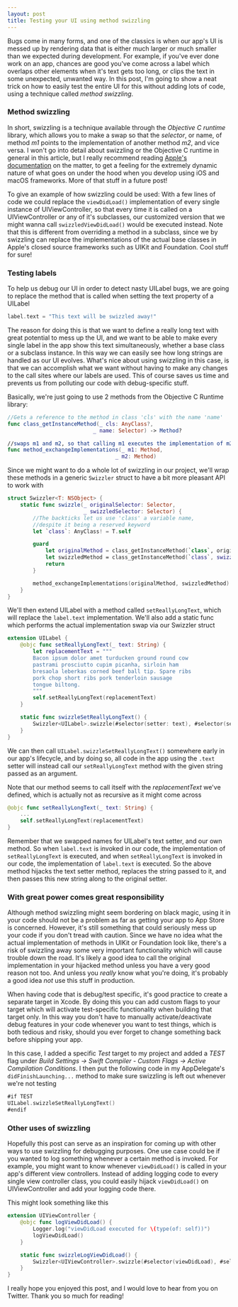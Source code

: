 ```yaml
---
layout: post
title: Testing your UI using method swizzling
---
```


Bugs come in many forms, and one of the classics is when our app's UI is messed up by rendering data that is
either much larger or much smaller than we expected during development. For example, if you've ever done work on an app, chances are good you've come across a label which overlaps other elements when it's text gets too long, or clips the text in some unexpected, unwanted way. In this post, I'm going to show a neat trick on how to easily test the entire UI for this without adding lots of code, using a technique called *method swizzling*.

### Method swizzling

In short, swizzling is a technique available through the *Objective C runtime* library, which allows you to make a swap so that the *selector*, or name, of method *m1* points to the implementation of another method *m2*, and vice versa. I won't go into detail about swizzling or the Objective C runtime in general in this article, but I really recommend reading [Apple's documentation](https://developer.apple.com/library/archive/documentation/Cocoa/Conceptual/ObjCRuntimeGuide/Introduction/Introduction.html#//apple_ref/doc/uid/TP40008048) on the matter, to get a feeling for the extremely dynamic nature of what goes on under the hood when you develop using iOS and macOS frameworks. More of that stuff in a future post!

To give an example of how swizzling could be used: With a few lines of code we could replace the ```viewDidLoad()``` implementation of every single instance of UIViewController, so that every time it is called on a UIViewController or any of it's subclasses, our customized version that we might wanna call ```swizzledViewDidLoad()``` would be executed instead. Note that this is different from overriding a method in a subclass, since we by swizzling can replace the implementations of the actual base classes in Apple's closed source frameworks such as UIKit and Foundation. Cool stuff for sure!

### Testing labels

To help us debug our UI in order to detect nasty UILabel bugs, we are going to replace the method that is called when setting the text property of a UILabel

```swift
label.text = "This text will be swizzled away!"
```

The reason for doing this is that we want to define a really long text with great potential to mess up the UI, and we want to be able to make every single label in the app show this text simultaneously, whether a base class or a subclass instance. In this way we can easily see how long strings are handled as our UI evolves. What's nice about using swizzling in this case, is that we can accomplish what we want without having to make any changes to the call sites where our labels are used. This of course saves us time and prevents us from polluting our code with debug-specific stuff.

Basically, we're just going to use 2 methods from the Objective C Runtime library:

```swift
//Gets a reference to the method in class 'cls' with the name 'name'
func class_getInstanceMethod(_ cls: AnyClass?,
                           _ name: Selector) -> Method?

//swaps m1 and m2, so that calling m1 executes the implementation of m2, and vice versa
func method_exchangeImplementations(_ m1: Method,
                                  _ m2: Method)                        
```

Since we might want to do a whole lot of swizzling in our project, we'll wrap these methods in a generic ```Swizzler``` struct to have a bit more pleasant API to work with

```swift
struct Swizzler<T: NSObject> {
    static func swizzle(_ originalSelector: Selector,
                        _ swizzledSelector: Selector) {
        //The backticks let us use 'class' a variable name,
        //despite it being a reserved keyword
        let `class`: AnyClass! = T.self

        guard
            let originalMethod = class_getInstanceMethod(`class`, originalSelector),
            let swizzledMethod = class_getInstanceMethod(`class`, swizzledSelector) else {
            return
        }

        method_exchangeImplementations(originalMethod, swizzledMethod)
    }
}
```

We'll then extend UILabel with a method called ```setReallyLongText```, which will replace the ```label.text``` implementation. We'll also add a static func which performs the actual implementation swap via our Swizzler struct  

```swift
extension UILabel {
    @objc func setReallyLongText(_ text: String) {
        let replacementText = """
        Bacon ipsum dolor amet turducken ground round cow
        pastrami prosciutto cupim picanha, sirloin ham
        bresaola leberkas corned beef ball tip. Spare ribs
        pork chop short ribs pork tenderloin sausage
        tongue biltong.
        """
        self.setReallyLongText(replacementText)
    }

    static func swizzleSetReallyLongText() {
        Swizzler<UILabel>.swizzle(#selector(setter: text), #selector(setReallyLongText(_:)))
    }
}
```

We can then call ```UILabel.swizzleSetReallyLongText()``` somewhere early in our app's lifecycle, and by doing so, all code in the app using the ```.text``` setter will instead call our ```setReallyLongText``` method with the given string passed as an argument.

Note that our method seems to call itself with the *replacementText* we've defined, which is actually not as recursive as it might come across
```swift
@objc func setReallyLongText(_ text: String) {
    ...
    self.setReallyLongText(replacementText)
}
```

Remember that we swapped names for UILabel's text setter, and our own method. So when ```label.text``` is invoked in our code, the implementation of ```setReallyLongText``` is executed, and when ```setReallyLongText``` is invoked in our code, the implementation of ```label.text``` is executed. So the above method hijacks the text setter method, replaces the string passed to it, and then passes this new string along to the original setter.

### With great power comes great responsibility

Although method swizzling might seem bordering on black magic, using it in your code should not be a problem as far as getting your app to App Store is concerned. However, it's still something that could seriously mess up your code if you don't tread with caution. Since we have no idea what the actual implementation of methods in UIKit or Foundation look like, there's a risk of swizzling away some very important functionality which will cause trouble down the road. It's likely a good idea to call the original implementation in your hijacked method unless you have a very good reason not too. And unless you *really* know what you're doing, it's probably a good idea *not* use this stuff in production.

 When having code that is debug/test specific, it's good practice to create a separate target in Xcode. By doing this you can add custom flags to your target which will activate test-specific functionality when building that target only. In this way you don't have to manually activate/deactivate debug features in your code whenever you want to test things, which is both tedious and risky, should you ever forget to change something back before shipping your app.

 In this case, I added a specific *Test* target to my project and added a *TEST* flag under *Build Settings -> Swift Compiler - Custom Flags -> Active Compilation Conditions*. I then put the following code in my AppDelegate's ```didFinishLaunching...``` method to make sure swizzling is left out whenever we're not testing

 ```swift
#if TEST
UILabel.swizzleSetReallyLongText()
#endif
```

### Other uses of swizzling

Hopefully this post can serve as an inspiration for coming up with other ways to use swizzling for debugging purposes. One use case could be if you wanted to log something whenever a certain method is invoked. For example, you might want to know whenever ```viewDidLoad()``` is called in your app's different view controllers. Instead of adding logging code to every single view controller class, you could easily hijack ```viewDidLoad()``` on UIViewController and add your logging code there.

This might look something like this

```swift
extension UIViewController {
    @objc func logViewDidLoad() {
        Logger.log("viewDidLoad executed for \(type(of: self))")
        logViewDidLoad()
    }

    static func swizzleLogViewDidLoad() {
        Swizzler<UIViewController>.swizzle(#selector(viewDidLoad), #selector(logViewDidLoad))
    }
}
```

I really hope you enjoyed this post, and I would love to hear from you on Twitter. Thank you so much for reading!
